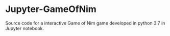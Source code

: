 # Jupyter-GameOfNim
Source code for a interactive Game of Nim game developed in python 3.7 in Jupyter notebook. 
